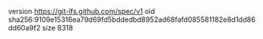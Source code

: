 version https://git-lfs.github.com/spec/v1
oid sha256:9109e15316ea79d69fd5bddedbd8952ad68fafd085581182e8d1dd86dd60a9f2
size 8318
